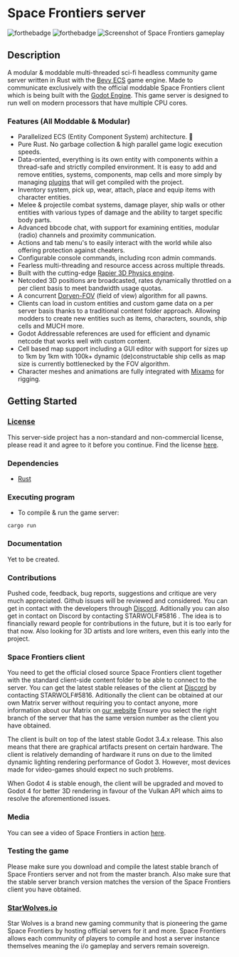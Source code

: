 
# Space Frontiers server

  

![forthebadge](https://forthebadge.com/images/badges/made-with-rust.svg) ![forthebadge](https://forthebadge.com/images/badges/powered-by-black-magic.svg)
![Screenshot of Space Frontiers gameplay](https://starwolves.io/images/sfss.png)

  

## Description

  

A modular & moddable multi-threaded sci-fi headless community game server written in Rust with the [Bevy ECS](https://bevyengine.org/) game engine. Made to communicate exclusively with the official moddable Space Frontiers client which is being built with the [Godot Engine](https://godotengine.org/).
This game server is designed to run well on modern processors that have multiple CPU cores.
  
### Features (All Moddable & Modular)
* Parallelized ECS (Entity Component System) architecture. 🐆
* Pure Rust. No garbage collection & high parallel game logic execution speeds.
* Data-oriented, everything is its own entity with components within a thread-safe and strictly compiled environment. It is easy to add and remove entities, systems, components, map cells and more simply by managing [plugins](https://bevyengine.org/learn/book/getting-started/plugins/) that will get compiled with the project.
* Inventory system, pick up, wear, attach, place and equip items with character entities.
* Melee & projectile combat systems, damage player, ship walls or other entities with various types of damage and the ability to target specific body parts.
* Advanced bbcode chat, with support for examining entities, modular (radio) channels and proximity communication.
* Actions and tab menu's to easily interact with the world while also offering protection against cheaters.
* Configurable console commands, including rcon admin commands.
* Fearless multi-threading and resource access across multiple threads.
* Built with the cutting-edge [Rapier 3D Physics engine](https://rapier.rs/).
* Netcoded 3D positions are broadcasted, rates dynamically throttled on a per client basis to meet bandwidth usage quotas.
* A concurrent [Doryen-FOV](https://github.com/jice-nospam/doryen-fov) (field of view) algorithm for all pawns.
* Clients can load in custom entities and custom game data on a per server basis thanks to a traditional content folder approach. Allowing modders to create new entities such as items, characters, sounds, ship cells and MUCH more.
* Godot Addressable references are used for efficient and dynamic netcode that works well with custom content.
* Cell based map support including a GUI editor with support for sizes up to 1km by 1km with 100k+ dynamic (de)constructable ship cells as map size is currently bottlenecked by the FOV algorithm. 
* Character meshes and animations are fully integrated with [Mixamo](https://www.mixamo.com/) for rigging.


## Getting Started

### [License](https://github.com/starwolves/space/blob/master/LICENSE)
This server-side project has a non-standard and non-commercial license, please read it and agree to it before you continue. Find the license [here](https://github.com/starwolves/space/blob/master/LICENSE).

### Dependencies



* [Rust](https://www.rust-lang.org/)

  

  

### Executing program

  

* To compile & run the game server:

```
cargo run
```

### Documentation
Yet to be created.

### Contributions
Pushed code, feedback, bug reports, suggestions and critique are very much appreciated. Github issues will be reviewed and considered.
You can get in contact with the developers through [Discord](https://discord.gg/qcg4zPuHyU).
Aditionally you can also get in contact on Discord by contacting STARWOLF#5816 .
The idea is to financially reward people for contributions in the future, but it is too early for that now.
Also looking for 3D artists and lore writers, even this early into the project.

### Space Frontiers client
You need to get the official closed source Space Frontiers client together with the standard client-side content folder to be able to connect to the server.
You can get the latest stable releases of the client at [Discord](https://discord.gg/qcg4zPuHyU) by contacting STARWOLF#5816.
Aditionally the client can be obtained at our own Matrix server without requiring you to contact anyone, more information about our Matrix on [our website](https://starwolves.io)
Ensure you select the right branch of the server that has the same version number as the client you have obtained.

The client is built on top of the latest stable Godot 3.4.x release. This also means that there are graphical artifacts present on certain hardware. The client is relatively demanding of hardware it runs on due to the limited dynamic lighting rendering performance of Godot 3.
However, most devices made for video-games should expect no such problems.

When Godot 4 is stable enough, the client will be upgraded and moved to Godot 4 for better 3D rendering in favour of the Vulkan API  which aims to resolve the aforementioned issues.

### Media
You can see a video of Space Frontiers in action [here](https://youtu.be/Qa-Y_PxzeiI).

### Testing the game
Please make sure you download and compile the latest stable branch of Space Frontiers server and not from the master branch. Also make sure that the stable server branch version matches the version of the Space Frontiers client you have obtained.

### [StarWolves.io](https://starwolves.io)
Star Wolves is a brand new gaming community that is pioneering the game Space Frontiers by hosting official servers for it and more.
Space Frontiers allows each community of players to compile and host a server instance themselves meaning the i/o gameplay and servers remain sovereign.
